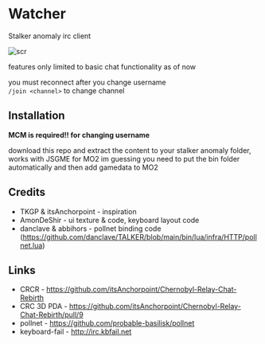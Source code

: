 # Watcher

Stalker anomaly irc client

![scr](https://i.imgur.com/UEmsiYn.png)

features only limited to basic chat functionality as of now

you must reconnect after you change username  
`/join <channel>` to change channel  

## Installation

**MCM is required!! for changing username**

download this repo and extract the content to your stalker anomaly folder, works with JSGME
for MO2 im guessing you need to put the bin folder automatically and then add gamedata to MO2

## Credits
- TKGP & itsAnchorpoint - inspiration
- AmonDeShir - ui texture & code, keyboard layout code
- danclave & abbihors - pollnet binding code (https://github.com/danclave/TALKER/blob/main/bin/lua/infra/HTTP/pollnet.lua)

## Links
- CRCR - https://github.com/itsAnchorpoint/Chernobyl-Relay-Chat-Rebirth
- CRC 3D PDA - https://github.com/itsAnchorpoint/Chernobyl-Relay-Chat-Rebirth/pull/9
- pollnet - https://github.com/probable-basilisk/pollnet
- keyboard-fail - http://irc.kbfail.net
